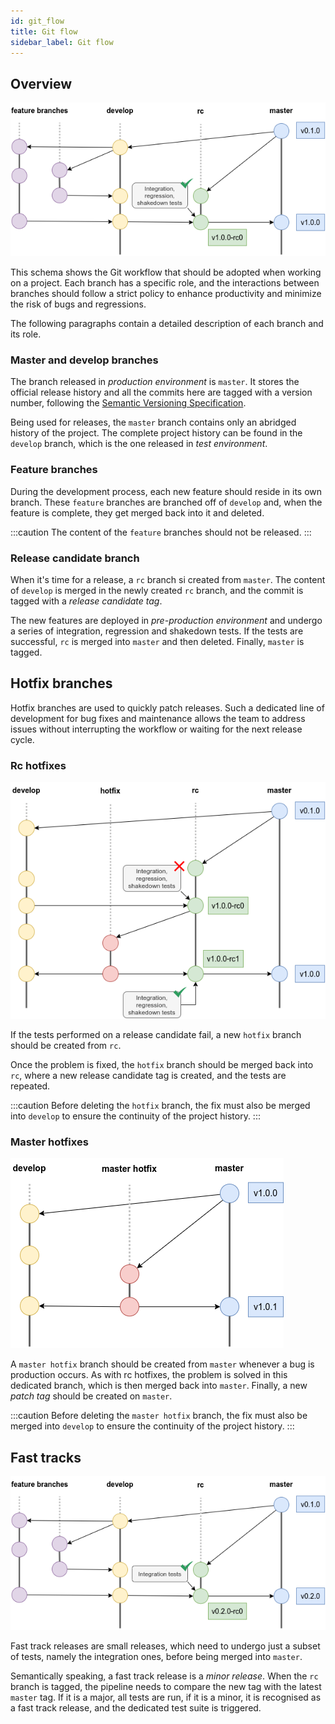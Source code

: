 ```yaml
---
id: git_flow
title: Git flow
sidebar_label: Git flow
---
```


## Overview

![Git flow overview](img/git_flow-overview.png)

This schema shows the Git workflow that should be adopted when working on a project. Each branch has a specific role, and
the interactions between branches should follow a strict policy to enhance productivity and minimize the risk of bugs
and regressions.

The following paragraphs contain a detailed description of each branch and its role.

### Master and develop branches

The branch released in *production environment* is `master`. It stores the official release history and all the commits 
here are tagged with a version number, following the [Semantic Versioning Specification](https://semver.org/).

Being used for releases, the `master` branch contains only an abridged history of the project. The complete project
history can be found in the `develop` branch, which is the one released in *test environment*.

### Feature branches

During the development process, each new feature should reside in its own branch. These `feature` branches are branched
off of `develop` and, when the feature is complete, they get merged back into it and deleted.

:::caution
The content of the `feature` branches should not be released.
:::

### Release candidate branch

When it's time for a release, a `rc`  branch si created from `master`. The content of `develop` is merged in the newly
created `rc` branch, and the commit is tagged with a *release candidate tag*. 

The new features are deployed in *pre-production environment* and undergo a series of integration, regression and 
shakedown tests. If the tests are successful, `rc` is merged into `master` and then deleted. Finally, `master` is tagged.

## Hotfix branches

Hotfix branches are used to quickly patch releases. Such a dedicated line of development for bug fixes and maintenance
allows the team to address issues without interrupting the workflow or waiting for the next release cycle.

### Rc hotfixes

![Git flow rc hotfix](img/git_flow-hot_fix.png)

If the tests performed on a release candidate fail, a new `hotfix` branch should be created from `rc`. 

Once the problem is fixed, the `hotfix` branch should be merged back into `rc`, where a new release candidate tag is
created, and the tests are repeated.

:::caution
Before deleting the `hotfix` branch, the fix must also be merged into `develop` to ensure the continuity of the
project history.
:::

### Master hotfixes

![Git flow master hotfix](img/git_flow-master_hot_fix.png)

A `master hotfix` branch should be created from `master` whenever a bug is production occurs. As with rc hotfixes, the
problem is solved in this dedicated branch, which is then merged back into `master`. Finally, a new *patch tag* should be
created on `master`.

:::caution
Before deleting the `master hotfix` branch, the fix must also be merged into `develop` to ensure the continuity of the
project history.
:::

## Fast tracks

![Git flow fast track](img/git_flow-fast_track.png)

Fast track releases are small releases, which need to undergo just a subset of tests, namely the integration ones,
before being merged into `master`.

Semantically speaking, a fast track release is a *minor release*.  When the `rc` branch is tagged, the pipeline needs to
compare the new tag with the latest `master` tag. If it is a major, all tests are run, if it is a minor, it is
recognised as a fast track release, and the dedicated test suite is triggered.
